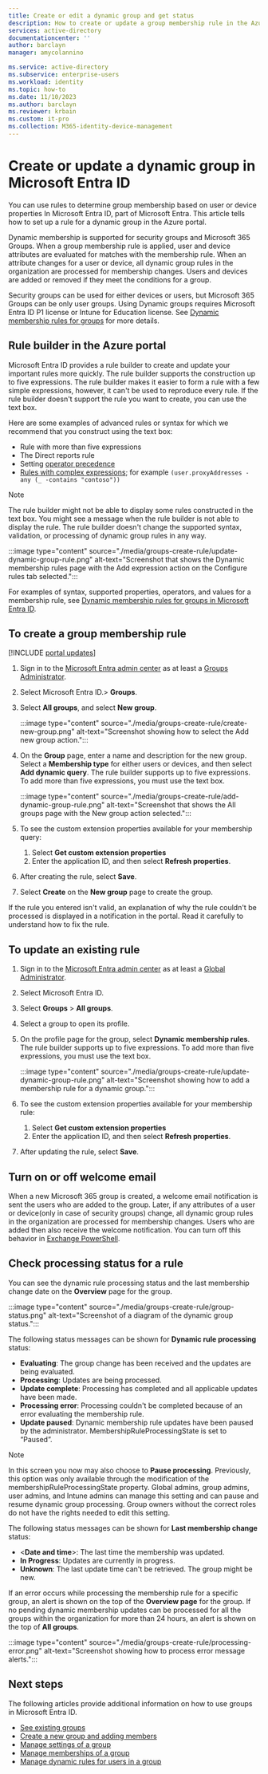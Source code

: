 ```yaml
---
title: Create or edit a dynamic group and get status
description: How to create or update a group membership rule in the Azure portal, and check its processing status.
services: active-directory
documentationcenter: ''
author: barclayn
manager: amycolannino

ms.service: active-directory
ms.subservice: enterprise-users
ms.workload: identity
ms.topic: how-to
ms.date: 11/10/2023
ms.author: barclayn
ms.reviewer: krbain
ms.custom: it-pro
ms.collection: M365-identity-device-management
---
```


# Create or update a dynamic group in Microsoft Entra ID

You can use rules to determine group membership based on user or device properties In Microsoft Entra ID, part of Microsoft Entra. This article tells how to set up a rule for a dynamic group in the Azure portal. 

Dynamic membership is supported for security groups and Microsoft 365 Groups. When a group membership rule is applied, user and device attributes are evaluated for matches with the membership rule. When an attribute changes for a user or device, all dynamic group rules in the organization are processed for membership changes. Users and devices are added or removed if they meet the conditions for a group. 

Security groups can be used for either devices or users, but Microsoft 365 Groups can be only user groups. Using Dynamic groups requires Microsoft Entra ID P1 license or Intune for Education license. See [Dynamic membership rules for groups](./groups-dynamic-membership.md) for more details. 

## Rule builder in the Azure portal

Microsoft Entra ID provides a rule builder to create and update your important rules more quickly. The rule builder supports the construction up to five expressions. The rule builder makes it easier to form a rule with a few simple expressions, however, it can't be used to reproduce every rule. If the rule builder doesn't support the rule you want to create, you can use the text box.

Here are some examples of advanced rules or syntax for which we recommend that you construct using the text box:

- Rule with more than five expressions
- The Direct reports rule
- Setting [operator precedence](groups-dynamic-membership.md#operator-precedence)
- [Rules with complex expressions](groups-dynamic-membership.md#rules-with-complex-expressions); for example `(user.proxyAddresses -any (_ -contains "contoso"))`

> [!NOTE]
> The rule builder might not be able to display some rules constructed in the text box. You might see a message when the rule builder is not able to display the rule. The rule builder doesn't change the supported syntax, validation, or processing of dynamic group rules in any way.

:::image type="content" source="./media/groups-create-rule/update-dynamic-group-rule.png" alt-text="Screenshot that shows the Dynamic membership rules page with the Add expression action on the Configure rules tab selected.":::

For examples of syntax, supported properties, operators, and values for a membership rule, see [Dynamic membership rules for groups in Microsoft Entra ID](groups-dynamic-membership.md).

## To create a group membership rule

[!INCLUDE [portal updates](~/includes/portal-update.md)]

1. Sign in to the [Microsoft Entra admin center](https://entra.microsoft.com) as at least a [Groups Administrator](~/identity/role-based-access-control/permissions-reference.md#groups-administrator).
1. Select Microsoft Entra ID.> **Groups**.
1. Select **All groups**, and select **New group**.

   :::image type="content" source="./media/groups-create-rule/create-new-group.png" alt-text="Screenshot showing how to select the Add new group action.":::

1. On the **Group** page, enter a name and description for the new group. Select a **Membership type** for either users or devices, and then select **Add dynamic query**. The rule builder supports up to five expressions. To add more than five expressions, you must use the text box.

   :::image type="content" source="./media/groups-create-rule/add-dynamic-group-rule.png" alt-text="Screenshot that shows the All groups page with the New group action selected.":::

1. To see the custom extension properties available for your membership query:
   1. Select **Get custom extension properties**
   1. Enter the application ID, and then select **Refresh properties**.
1. After creating the rule, select **Save**.
1. Select **Create** on the **New group** page to create the group.

If the rule you entered isn't valid, an explanation of why the rule couldn't be processed is displayed in a notification in the portal. Read it carefully to understand how to fix the rule.

## To update an existing rule

1. Sign in to the [Microsoft Entra admin center](https://entra.microsoft.com) as at least a [Global Administrator](~/identity/role-based-access-control/permissions-reference.md#global-administrator).
1. Select Microsoft Entra ID.
1. Select **Groups** > **All groups**.
1. Select a group to open its profile.
1. On the profile page for the group, select **Dynamic membership rules**. The rule builder supports up to five expressions. To add more than five expressions, you must use the text box.

   :::image type="content" source="./media/groups-create-rule/update-dynamic-group-rule.png" alt-text="Screenshot showing how to add a membership rule for a dynamic group.":::

1. To see the custom extension properties available for your membership rule:
   1. Select **Get custom extension properties**
   1. Enter the application ID, and then select **Refresh properties**.
1. After updating the rule, select **Save**.

## Turn on or off welcome email

When a new Microsoft 365 group is created, a welcome email notification is sent the users who are added to the group. Later, if any attributes of a user or device(only in case of security groups) change, all dynamic group rules in the organization are processed for membership changes. Users who are added then also receive the welcome notification. You can turn off this behavior in [Exchange PowerShell](/powershell/module/exchange/set-unifiedgroup).

## Check processing status for a rule

You can see the dynamic rule processing status and the last membership change date on the **Overview** page for the group.
  
  :::image type="content" source="./media/groups-create-rule/group-status.png" alt-text="Screenshot of a diagram of the dynamic group status.":::

The following status messages can be shown for **Dynamic rule processing** status:

- **Evaluating**:  The group change has been received and the updates are being evaluated.
- **Processing**: Updates are being processed.
- **Update complete**: Processing has completed and all applicable updates have been made.
- **Processing error**:  Processing couldn't be completed because of an error evaluating the membership rule.
- **Update paused**: Dynamic membership rule updates have been paused by the administrator. MembershipRuleProcessingState is set to “Paused”.

>[!NOTE]
>In this screen you now may also choose to **Pause processing**. Previously, this option was only available through the modification of the membershipRuleProcessingState property. Global admins, group admins, user admins, and Intune admins can manage this setting and can pause and resume dynamic group processing. Group owners without the correct roles do not have the rights needed to edit this setting.

The following status messages can be shown for **Last membership change** status:

- &lt;**Date and time**&gt;: The last time the membership was updated.
- **In Progress**: Updates are currently in progress.
- **Unknown**: The last update time can't be retrieved. The group might be new.

If an error occurs while processing the membership rule for a specific group, an alert is shown on the top of the **Overview page** for the group. If no pending dynamic membership updates can be processed for all the groups within the organization for more than 24 hours, an alert is shown on the top of **All groups**.

:::image type="content" source="./media/groups-create-rule/processing-error.png" alt-text="Screenshot showing how to process error message alerts.":::

## Next steps

The following articles provide additional information on how to use groups in Microsoft Entra ID.

- [See existing groups](~/fundamentals/groups-view-azure-portal.md)
- [Create a new group and adding members](~/fundamentals/how-to-manage-groups.md)
- [Manage settings of a group](~/fundamentals/how-to-manage-groups.md)
- [Manage memberships of a group](~/fundamentals/how-to-manage-groups.md)
- [Manage dynamic rules for users in a group](groups-dynamic-membership.md)
